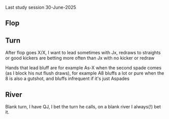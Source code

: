 
Last study session 30-June-2025

## Flop



## Turn

After flop goes X/X, I want to lead sometimes with Jx, redraws to straights or good kickers are betting more often than Jx with no kicker or redraw

Hands that lead bluff are for example As-X when the second spade comes (as I block his nut flush draws), for example A8 bluffs a lot or pure when the 8 is also a gutshot, and bluffs infrequent if it's just Aspades

## River

Blank turn, I have QJ, I bet the turn he calls, on a blank river I always(!) bet it.